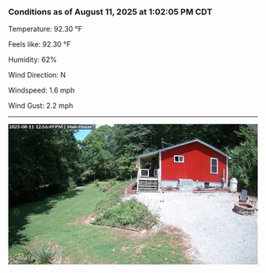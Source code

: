 ### Conditions as of August 11, 2025 at 1:02:05 PM CDT 

Temperature: 92.30 &deg;F

Feels like: 92.30 &deg;F

Humidity: 62%

Wind Direction: N

Windspeed: 1.6 mph

Wind Gust: 2.2 mph

---

<img src="./images/latest.jpeg"/>

